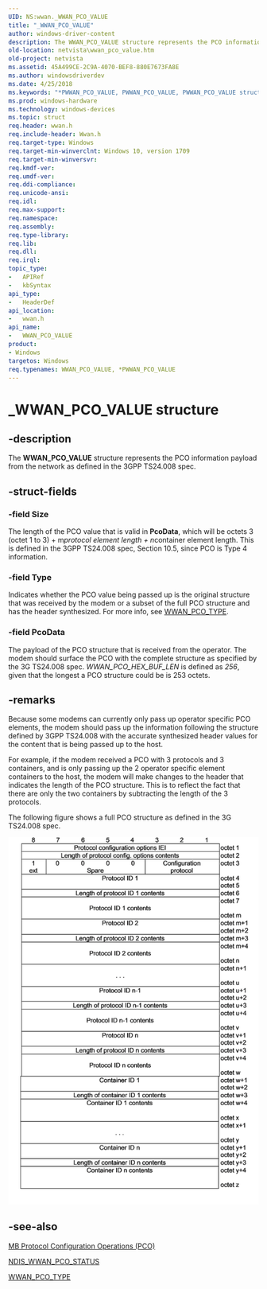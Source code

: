 ```yaml
---
UID: NS:wwan._WWAN_PCO_VALUE
title: "_WWAN_PCO_VALUE"
author: windows-driver-content
description: The WWAN_PCO_VALUE structure represents the PCO information payload from the network as defined in the 3GPP TS24.008 spec.
old-location: netvista\wwan_pco_value.htm
old-project: netvista
ms.assetid: 45A499CE-2C9A-4070-BEF8-880E7673FA8E
ms.author: windowsdriverdev
ms.date: 4/25/2018
ms.keywords: "*PWWAN_PCO_VALUE, PWWAN_PCO_VALUE, PWWAN_PCO_VALUE structure pointer [Network Drivers Starting with Windows Vista], WWAN_PCO_VALUE, WWAN_PCO_VALUE structure [Network Drivers Starting with Windows Vista], _WWAN_PCO_VALUE, netvista.wwan_pco_value, wwan/PWWAN_PCO_VALUE, wwan/WWAN_PCO_VALUE"
ms.prod: windows-hardware
ms.technology: windows-devices
ms.topic: struct
req.header: wwan.h
req.include-header: Wwan.h
req.target-type: Windows
req.target-min-winverclnt: Windows 10, version 1709
req.target-min-winversvr: 
req.kmdf-ver: 
req.umdf-ver: 
req.ddi-compliance: 
req.unicode-ansi: 
req.idl: 
req.max-support: 
req.namespace: 
req.assembly: 
req.type-library: 
req.lib: 
req.dll: 
req.irql: 
topic_type:
-	APIRef
-	kbSyntax
api_type:
-	HeaderDef
api_location:
-	wwan.h
api_name:
-	WWAN_PCO_VALUE
product:
- Windows
targetos: Windows
req.typenames: WWAN_PCO_VALUE, *PWWAN_PCO_VALUE
---
```


# _WWAN_PCO_VALUE structure


## -description


The <b>WWAN_PCO_VALUE</b> structure represents the PCO information payload from the network as defined in the 3GPP TS24.008 spec.


## -struct-fields




### -field Size

The length of the PCO value that is valid in <b>PcoData</b>, which will be octets 3 (octet 1 to 3) + m*protocol element length + n*container element length. This is defined in the 3GPP TS24.008 spec, Section 10.5, since PCO is Type 4 information. 


### -field Type

Indicates whether the PCO value being passed up is the original structure that was received by the modem or a subset of the full PCO structure and has the header synthesized. For more info, see <a href="https://msdn.microsoft.com/0AD10F14-EBDB-45F8-A435-1D0A6D6FEFFF">WWAN_PCO_TYPE</a>.


### -field PcoData

The payload of the PCO structure that is received from the operator. The modem should surface the PCO with the complete structure as specified by the 3G TS24.008 spec. <i>WWAN_PCO_HEX_BUF_LEN</i> is defined as <i>256</i>, given that the longest a PCO structure could be is 253 octets.


## -remarks



Because some modems can currently only pass up operator specific PCO elements, the modem should pass up the information following the structure defined by 3GPP TS24.008 with the accurate synthesized header values for the content that is being passed up to the host.

For example, if the modem received a PCO with 3 protocols and 3 containers, and is only passing up the 2 operator specific element containers to the host, the modem will make changes to the header that indicates the length of the PCO structure. This is to reflect the fact that there are only the two containers by subtracting the length of the 3 protocols.

The following figure shows a full PCO structure as defined in the 3G TS24.008 spec.

![Full PCO structure](images/pco_structure_small.png)

## -see-also




<a href="https://docs.microsoft.com/windows-hardware/drivers/network/mb-protocol-configuration-operations--pco-">MB Protocol Configuration Operations (PCO)</a>



<a href="https://msdn.microsoft.com/C71187C5-74B6-450A-8461-BB9FDF60DB8D">NDIS_WWAN_PCO_STATUS</a>



<a href="https://msdn.microsoft.com/0AD10F14-EBDB-45F8-A435-1D0A6D6FEFFF">WWAN_PCO_TYPE</a>
 

 


